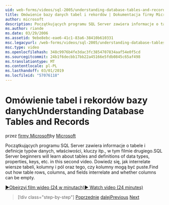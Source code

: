 ```yaml
---
uid: web-forms/videos/sql-2005/understanding-database-tables-and-records
title: Omówienie bazy danych tabel i rekordów | Dokumentacja firmy Microsoft
author: microsoft
description: Początkujących programu SQL Server zawiera informacje o tabele i definicje typów danych, właściwości, kluczy itp., w tym filmie drugiego. Dowiedz się, jak wiersze tabeli, kolumny,...
ms.author: riande
ms.date: 03/29/2006
ms.assetid: 9ebe8ebc-eae6-41c1-83a6-38410b610331
msc.legacyurl: /web-forms/videos/sql-2005/understanding-database-tables-and-records
msc.type: video
ms.openlocfilehash: 348c9976b4fe3dac3fc3854707834aaf54e0f5cd
ms.sourcegitcommit: 24b1f6decbb17bb22a45166e5fdb0845c65af498
ms.translationtype: MT
ms.contentlocale: pl-PL
ms.lasthandoff: 03/01/2019
ms.locfileid: "57076118"
---
```

<a name="understanding-database-tables-and-records"></a><span data-ttu-id="3c272-104">Omówienie tabel i rekordów bazy danych</span><span class="sxs-lookup"><span data-stu-id="3c272-104">Understanding Database Tables and Records</span></span>
====================
<span data-ttu-id="3c272-105">przez [firmy Microsoft](https://github.com/microsoft)</span><span class="sxs-lookup"><span data-stu-id="3c272-105">by [Microsoft](https://github.com/microsoft)</span></span>

<span data-ttu-id="3c272-106">Początkujących programu SQL Server zawiera informacje o tabele i definicje typów danych, właściwości, kluczy itp., w tym filmie drugiego.</span><span class="sxs-lookup"><span data-stu-id="3c272-106">SQL Server beginners will learn about tables and definitions of data types, properties, keys, etc. in this second video.</span></span> <span data-ttu-id="3c272-107">Dowiedz się, jak interrelate wiersze tabeli, kolumny i pól oraz tego, czy kolumny mogą być puste.</span><span class="sxs-lookup"><span data-stu-id="3c272-107">Find out how table rows, columns, and fields interrelate and whether columns can be empty.</span></span>

[<span data-ttu-id="3c272-108">&#9654;Obejrzyj film wideo (24 w minutach)</span><span class="sxs-lookup"><span data-stu-id="3c272-108">&#9654; Watch video (24 minutes)</span></span>](https://channel9.msdn.com/Blogs/ASP-NET-Site-Videos/understanding-database-tables-and-records)

> [!div class="step-by-step"]
> <span data-ttu-id="3c272-109">[Poprzednie](what-is-a-database.md)
> [dalej](more-about-column-data-types-and-other-properties.md)</span><span class="sxs-lookup"><span data-stu-id="3c272-109">[Previous](what-is-a-database.md)
[Next](more-about-column-data-types-and-other-properties.md)</span></span>
